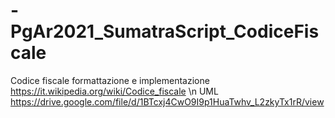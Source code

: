 # -PgAr2021_SumatraScript_CodiceFiscale
Codice fiscale formattazione e implementazione https://it.wikipedia.org/wiki/Codice_fiscale \n
UML https://drive.google.com/file/d/1BTcxj4CwO9I9p1HuaTwhv_L2zkyTx1rR/view

